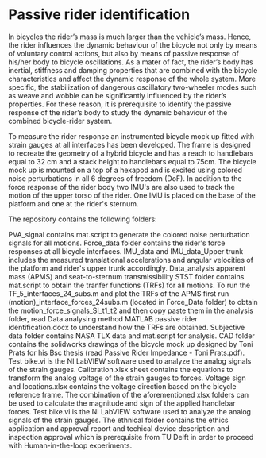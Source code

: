 # Passive rider identification

In bicycles the rider’s mass is much larger than the vehicle’s mass. Hence, the rider influences the dynamic behaviour of the bicycle not only by means of voluntary control actions, but also by means of passive response of his/her body to bicycle oscillations. As a mater of fact, the rider’s body has inertial, stiffness and damping properties that are combined with the bicycle characteristics and affect the dynamic response of the whole system. More specific, the stabilization of dangerous oscillatory two-wheeler modes such as weave and wobble can be significantly influenced by the rider’s properties. For these reason, it is prerequisite to identify the passive response of the rider’s body to study the dynamic behaviour of the combined bicycle-rider system.

To measure the rider response an instrumented bicycle mock up fitted with strain gauges at all interfaces has been developed. The frame is designed to recreate the geometry of a hybrid bicycle and has a reach to handlebars equal to 32 cm and a stack height to handlebars equal to 75cm. The bicycle mock up is mounted on a top of a hexapod and is excited using colored noise perturbations in all 6 degrees of freedom (DoF). In addition to the force response of the rider body two IMU's are also used to track the motion of the upper torso of the rider. One IMU is placed on the base of the platform and one at the rider's sternum. 

The repository contains the following folders:

PVA_signal contains mat.script to generate the colored noise perturbation signals for all motions. Force_data folder contains the rider's force responses at all bicycle interfaces. IMU_data and IMU_data_Upper trunk includes the measured translational accelerations and angular velocities of the platform and rider's upper trunk accordingly. Data_analysis apparent mass (APMS) and seat-to-sternum transmissibility STST folder contains mat.script to obtain the tranfer functions (TRFs) for all motions. To run the TF_5_interfaces_24_subs.m and plot the TRFs of the APMS first run (motion)_interface_forces_24subs.m (located in Force_Data folder) to obtain the motion_force_signals_SI_t1_t2 and then copy paste them in the analysis folder, read Data analysing method MATLAB passive rider identification.docx to understand how the TRFs are obtained. Subjective data folder contains NASA TLX data and mat.script for analysis. CAD folder contains the solidworks drawings of the bicycle mock up designed by Toni Prats for his Bsc thesis (read Passive Rider Impedance - Toni Prats.pdf). Test bike.vi is the NI LabVIEW software used to analyze the analog signals of the strain gauges. Calibration.xlsx sheet contains the equations to transform  the analog voltage of the strain gauges to forces.  Voltage sign and locations.xlsx contains the voltage direction based on the bicycle reference frame. The combination of the aforementioned xlsx folders can be used to calculate the magnitude and sign of the applied handlebar forces. Test bike.vi is the NI LabVIEW software used to analyze the analog signals of the strain gauges. The ethnical folder contains the ethics application and approval report and techical device description and inspection approval which is prerequisite from TU Delft in order to proceed with Human-in-the-loop experiments. 






 
